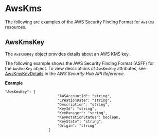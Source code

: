 # AwsKms<a name="asff-resourcedetails-awskms"></a>

The following are examples of the AWS Security Finding Format for `AwsKms` resources\.

## AwsKmsKey<a name="asff-resourcedetails-awskmskey"></a>

The `AwsKmsKey` object provides details about an AWS KMS key\.

The following example shows the AWS Security Finding Format \(ASFF\) for the `AwsKmsKey` object\. To view descriptions of `AwsKmsKey` attributes, see [AwsKmsKeyDetails](https://docs.aws.amazon.com/securityhub/1.0/APIReference/API_AwsKmsKeyDetails.html) in the *AWS Security Hub API Reference*\.

**Example**

```
"AwsKmsKey": {
                        "AWSAccountId": "string",
                        "CreationDate": "string",
                        "Description": "string",
                        "KeyId": "string",
                        "KeyManager": "string",
                        "KeyRotationStatus": boolean,
                        "KeyState": "string",
                        "Origin": "string"
                    }
```